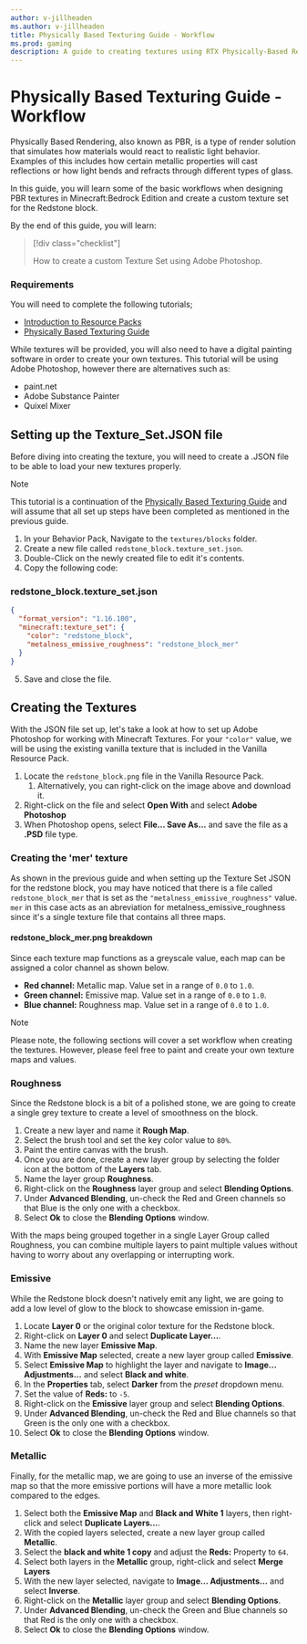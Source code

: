 ```yaml
---
author: v-jillheaden
ms.author: v-jillheaden
title: Physically Based Texturing Guide - Workflow
ms.prod: gaming
description: A guide to creating textures using RTX Physically-Based Rendering
---
```


# Physically Based Texturing Guide - Workflow

Physically Based Rendering, also known as PBR, is a type of render solution that simulates how materials would react to realistic light behavior. Examples of this includes how certain metallic properties will cast reflections or how light bends and refracts through different types of glass.

In this guide, you will learn some of the basic workflows when designing PBR textures in Minecraft:Bedrock Edition and create a custom texture set for the Redstone block.

By the end of this guide, you will learn:

> [!div class="checklist"]
>
> How to create a custom Texture Set using Adobe Photoshop.

### Requirements

You will need to complete the following tutorials;

- [Introduction to Resource Packs](../../../ResourcePack.md)
- [Physically Based Texturing Guide](RTX_PBRTexturingGuide_Intro.md)

While textures will be provided, you will also need to have a digital painting software in order to create your own textures. This tutorial will be using Adobe Photoshop, however there are alternatives such as:

- paint.net
- Adobe Substance Painter
- Quixel Mixer

## Setting up the Texture_Set.JSON file

Before diving into creating the texture, you will need to create a .JSON file to be able to load your new textures properly.

> [!NOTE]
> This tutorial is a continuation of the [Physically Based Texturing Guide](RTX_PBRTexturingGuide_Intro.md) and will assume that all set up steps have been completed as mentioned in the previous guide.

1. In your Behavior Pack, Navigate to the `textures/blocks` folder.
1. Create a new file called `redstone_block.texture_set.json`.
1. Double-Click on the newly created file to edit it's contents.
1. Copy the following code:

### redstone_block.texture_set.json

```JSON
{
  "format_version": "1.16.100",
  "minecraft:texture_set": {
    "color": "redstone_block",
    "metalness_emissive_roughness": "redstone_block_mer"
  }
}
```

5. Save and close the file.

## Creating the Textures

With the JSON file set up, let's take a look at how to set up Adobe Photoshop for working with Minecraft Textures. For your `"color"` value, we will be using the existing vanilla texture that is included in the Vanilla Resource Pack.

<insert file here>

1. Locate the `redstone_block.png` file in the Vanilla Resource Pack.
    1. Alternatively, you can right-click on the image above and download it.
1. Right-click on the file and select **Open With** and select **Adobe Photoshop**
1. When Photoshop opens, select **File... Save As...** and save the file as a **.PSD** file type.

<insert image here>

### Creating the 'mer' texture

As shown in the previous guide and when setting up the Texture Set JSON for the redstone block, you may have noticed that there is a file called `redstone_block_mer` that is set as the `"metalness_emissive_roughness"` value. `mer` in this case acts as an abreviation for metalness_emissive_roughness since it's a single texture file that contains all three maps.

#### redstone_block_mer.png breakdown

Since each texture map functions as a greyscale value, each map can be assigned a color channel as shown below.

- **Red channel:** Metallic map. Value set in a range of `0.0` to `1.0`.
- **Green channel:** Emissive map. Value set in a range of `0.0` to `1.0`.
- **Blue channel:** Roughness map. Value set in a range of `0.0` to `1.0`.

> [!NOTE]
> Please note, the following sections will cover a set workflow when creating the textures. However, please feel free to paint and create your own texture maps and values.

### Roughness

Since the Redstone block is a bit of a polished stone, we are going to create a single grey texture to create a level of smoothness on the block.

1. Create a new layer and name it **Rough Map**.
1. Select the brush tool and set the key color value to `80%`.
1. Paint the entire canvas with the brush.
1. Once you are done, create a new layer group by selecting the folder icon at the bottom of the **Layers** tab.
1. Name the layer group **Roughness**.
1. Right-click on the **Roughness** layer group and select **Blending Options**.
1. Under **Advanced Blending**, un-check the Red and Green channels so that Blue is the only one with a checkbox.
1. Select **Ok** to close the **Blending Options** window.

With the maps being grouped together in a single Layer Group called Roughness, you can combine multiple layers to paint multiple values without having to worry about any overlapping or interrupting work.

### Emissive

While the Redstone block doesn't natively emit any light, we are going to add a low level of glow to the block to showcase emission in-game.

1. Locate **Layer 0** or the original color texture for the Redstone block.
1. Right-click on **Layer 0** and select **Duplicate Layer...**.
1. Name the new layer **Emissive Map**.
1. With **Emissive Map** selected, create a new layer group called **Emissive**.
1. Select **Emissive Map** to highlight the layer and navigate to **Image... Adjustments...** and select **Black and white**.
1. In the **Properties** tab, select **Darker** from the *preset* dropdown menu.
1. Set the value of **Reds:** to `-5`.
1. Right-click on the **Emissive** layer group and select **Blending Options**.
1. Under **Advanced Blending**, un-check the Red and Blue channels so that Green is the only one with a checkbox.
1. Select **Ok** to close the **Blending Options** window.

### Metallic

Finally, for the metallic map, we are going to use an inverse of the emissive map so that the more emissive portions will have a more metallic look compared to the edges.

1. Select both the **Emissive Map** and **Black and White 1** layers, then right-click and select **Duplicate Layers...**.
1. With the copied layers selected, create a new layer group called **Metallic**.
1. Select the **black and white 1 copy** and adjust the **Reds:** Property to `64`.
1. Select both layers in the **Metallic** group, right-click and select **Merge Layers**
1. With the new layer selected, navigate to **Image... Adjustments...** and select **Inverse**.
1. Right-click on the **Metallic** layer group and select **Blending Options**.
1. Under **Advanced Blending**, un-check the Green and Blue channels so that Red is the only one with a checkbox.
1. Select **Ok** to close the **Blending Options** window.